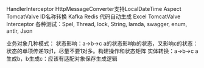 HandlerInterceptor
HttpMessageConverter支持LocalDateTime
Aspect
TomcatValve
ID名称转换
Kafka
Redis
代码自动生成
Excel
TomcatValve
Interceptor
各种测试：Spel, Thread, lock, String, lamda, swagger, enum, antlr, Json


业务对象几种模式：
状态影响：a->b->c    a的状态影响b的状态，又影响c的状态：状态的单项传递1对1，尽量不要1对多。构建操作和状态矩阵
实体转换：a->b->c    a生成b，b生成c：应该有适配对象保存生成逻辑


